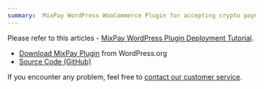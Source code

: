 ```yaml
---
summary:  MixPay WordPress WooCommerce Plugin for accepting crypto payments.
---
```


Please refer to this articles - [MixPay WordPress Plugin Deployment Tutorial](https://help.mixpay.me/en/articles/6836902-mixpay-shopify-plugin-deployment-tutorial).

- [Download MixPay Plugin](https://wordpress.org/plugins/mixpay-gateway-for-woocommerce/) from WordPress.org
- [Source Code (GitHub) ](https://github.com/MixPayProtocol/mixpay-woocommerce-plugin)

If you encounter any problem, feel free to [contact our customer service](https://mixpay.me/developers/guides/contact-customer-service).
